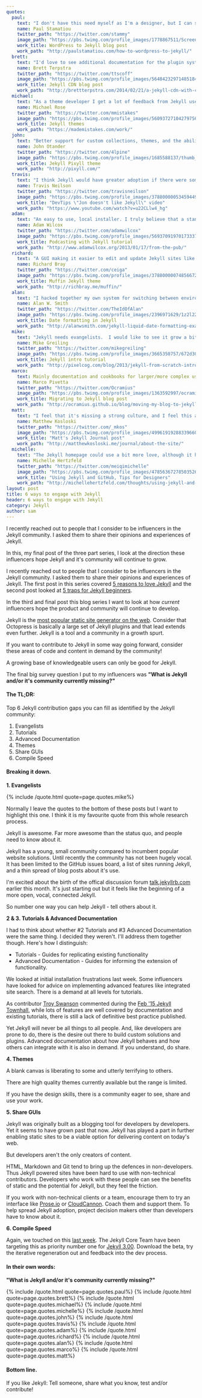 ```yaml
---
quotes:
  paul:
    text: "I don't have this need myself as I'm a designer, but I can see the need for more and better designed Jekyll themes. The majority I've seen are made by engineers so they are not quite super slick on the design side yet. ;-)"
    name: Paul Stamatiou
    twitter_path: "https://twitter.com/stammy"
    image_path: "https://pbs.twimg.com/profile_images/1778867511/Screen_Shot_2012-01-24_at_2.03.52_PM_400x400.png"
    work_title: WordPress to Jekyll blog post
    work_path: "http://paulstamatiou.com/how-to-wordpress-to-jekyll/"
  brett:
    text: "I'd love to see additional documentation for the plugin system. The basics are well documented these days, but it still takes a lot of digging to figure out how to do anything unexpected."
    name: Brett Terpstra
    twitter_path: "https://twitter.com/ttscoff"
    image_path: "https://pbs.twimg.com/profile_images/564842329714851840/qqDLuEwd_400x400.jpeg"
    work_title: Jekyll CDN blog post
    work_path: "http://brettterpstra.com/2014/02/21/a-jekyll-cdn-with-cloudfront/"
  michael:
    text: "As a theme developer I get a lot of feedback from Jekyll users. The ones I hear from the most are generally non-devs who gravitate to Jekyll because of the free hosting GitHub Pages provides. From their comments there definitely is a void to fill in providing a service that makes working with Jekyll easier. Whether that's something like prose.io, a GUI wrapper for those who fear the CLI, or just making it easier to get it installed and running on their system. As far as features for Jekyll it seems to be moving in the right direction with 3.0. I have a fairly large Jekyll site and it takes forever to build, so anything to improve performance there has my vote. With the incremental rebuild stuff the Jekyll core team is working on hopefully that will be a non-issue."
    name: Michael Rose
    twitter_path: "https://twitter.com/mmistakes"
    image_path: "https://pbs.twimg.com/profile_images/560937271042797568/m5VndD_B.jpeg"
    work_title: Jekyll themes
    work_path: "https://mademistakes.com/work/"
  john:
    text: "Better support for custom collections, themes, and the ability to potentially switch out themes on the fly. It would be ideal if there were an easier way to ship with plugin support (GitHub pages doesn't support it)."
    name: John Otander
    twitter_path: "https://twitter.com/4lpine"
    image_path: "https://pbs.twimg.com/profile_images/1685588137/thumb_400x400.jpg"
    work_title: Jekyll Pixyll theme
    work_path: "http://pixyll.com/"
  travis:
    text: "I think Jekyll would have greater adoption if there were some app that would handle the config and compile. I answer a lot of questions all day about how to do this or that. Mostly just getting started. A lot of questions about getting it running on windows. It's hard to dev a Jekyll site for someone else. They just want a blog. There is prose.io, but it has its ... hang ups."
    name: Travis Neilson
    twitter_path: "https://twitter.com/travisneilson"
    image_path: "https://pbs.twimg.com/profile_images/378800000534594497/ff6e59ec85e5f439931a13a11e7e5212_400x400.jpeg"
    work_title: "DevTips \"Jon doesn't like Jekyll\" video"
    work_path: "https://www.youtube.com/watch?v=u22CLlw4_hg"
  adam:
    text: "An easy to use, local installer. I truly believe that a standalone installer for Jekyll is needed to open it out to people unable to find their way through installing and managing gems just to get up and running. There is Omnibus Jekyll, a standalone installer for Jekyll and dependencies, but work on that is slow and not currently the main focus of the Jekyll developers."
    name: Adam Wilcox
    twitter_path: "https://twitter.com/adamwilcox"
    image_path: "https://pbs.twimg.com/profile_images/569370919701733376/SZzuCEB-_400x400.jpeg"
    work_title: Podcasting with Jekyll tutorial
    work_path: "http://www.adamwilcox.org/2013/01/17/from-the-pub/"
  richard:
    text: "A GUI making it easier to edit and update Jekyll sites like Wordpress, or Tumblr. Possibly a Nodejs version."
    name: Richard Bray
    twitter_path: "https://twitter.com/ceiga"
    image_path: "https://pbs.twimg.com/profile_images/378800000748566726/83e335bc62829792ef3fa876463bb7e3_400x400.jpeg"
    work_title: Muffin Jekyll theme
    work_path: "http://richbray.me/muffin/"
  alan:
    text: "I hacked together my own system for switching between environments: Dev - for testing HTML/JS/CSS changes; Drafts - to speed up jekyll builds for previewing content; and Prod - what I build locally that gets deployed to the site. For a while, I setup an external image directory so that images weren't under the main tree. I don't do that anymore and am not sure it's needed."
    name: Alan W. Smith
    twitter_path: "https://twitter.com/TheIdOfAlan"
    image_path: "https://pbs.twimg.com/profile_images/2396971629/1z2l22mqcpqvhlv3hs9t_400x400.jpeg"
    work_title: Date formatting in Jekyll
    work_path: "http://alanwsmith.com/jekyll-liquid-date-formatting-examples"
  mike:
    text: "Jekyll needs evangelists.  I would like to see it grow a bit outside of its niche and reach more mainstream support, though given its learning curve I realize the mainstream appeal may have a ceiling. I for one am sick of clients handing me a bloated Wordpress installation to maintain when all they are using it for are few static web pages and a layout template.  The number of server resources and maintenance headaches that could be avoided is staggering."
    name: Mike Greiling
    twitter_path: "https://twitter.com/mikegreiling"
    image_path: "https://pbs.twimg.com/profile_images/3665350757/672d30f885ed73aa4e1d7d8d87289649_400x400.png"
    work_title: Jekyll intro tutorial
    work_path: "http://pixelcog.com/blog/2013/jekyll-from-scratch-introduction/"
  marco:
    text: Mainly documentation and cookbooks for larger/more complex use-cases (reporting/crawling/data sources/etc)
    name: Marco Pivetta
    twitter_path: "https://twitter.com/Ocramius"
    image_path: "https://pbs.twimg.com/profile_images/1363592997/ocramius-aethril-marco-pivetta-1_400x400.png"
    work_title: Migrating to Jekyll blog post
    work_path: "http://ocramius.github.io/blog/moving-my-blog-to-jekyll/"
  matt:
    text: "I feel that it's missing a strong culture, and I feel this amazing technology is underrated."
    name: Matthew Kosloski
    twitter_path: "https://twitter.com/_mkos"
    image_path: "https://pbs.twimg.com/profile_images/499619192883396609/lAwfijv8_400x400.jpeg"
    work_title: "Matt's Jekyll Journal post"
    work_path: "http://matthewkosloski.me/journal/about-the-site/"
  michelle:
    text: "The Jekyll homepage could use a bit more love, although it has been getting better (better instructions, more comprehensive). It is still not always clear why Jekyll works certain ways, or how to do things that aren't the exact things described on jekyllrb.com. I imagine that there is a lot of more advanced functionality that I don't use because the tutorials just aren't there yet, or they're written for a more advanced developer audience (I am definitely at the less technical of the developer spectrum)."
    name: Michelle Hertzfeld
    twitter_path: "https://twitter.com/meiqimichelle"
    image_path: "https://pbs.twimg.com/profile_images/478563672785035264/F2GFnKCb_400x400.jpeg"
    work_title: "Using Jekyll and GitHub, Tips for Designers"
    work_path: "http://michellehertzfeld.com/thoughts/using-jekyll-and-github-tips-for-designers/"
layout: post
title: 6 ways to engage with Jekyll
header: 6 ways to engage with Jekyll
category: Jekyll
author: sam
---
```

I recently reached out to people that I consider to be influencers in the Jekyll community. I asked them to share their opinions and experiences of Jekyll.

In this, my final post of the three part series, I look at the direction these influencers hope Jekyll and it's community will continue to grow.

<!-- excerpt stop -->

I recently reached out to people that I consider to be influencers in the Jekyll community. I asked them to share their opinions and experiences of Jekyll. The first post in this series covered [5 reasons to love Jekyll](http://cloudcannon.com/jekyll/2015/03/04/5-reasons-you-should-use-jekyll.html) and the second post looked at [5 traps for Jekyll beginners](http://cloudcannon.com/jekyll/2015/03/13/5-common-jekyll-traps.html).

In the third and final post this blog series I want to look at how _current_ influencers hope the product and community will continue to develop.

Jekyll is the [most popular static site generator on the web](https://www.staticgen.com/). Consider that Octopress is basically a large set of Jekyll plugins and that lead extends even further. Jekyll is a tool and a community in a growth spurt.

If you want to contribute to Jekyll in some way going forward, consider these areas of code and content in demand by the community!

A growing base of knowledgeable users can only be good for Jekyll.

The final big survey question I put to my influencers was **&quot;What is Jekyll and/or it&#39;s community currently missing?&quot;**

#### The TL;DR:

Top 6 Jekyll contribution gaps you can fill as identified by the Jekyll community:

1.  Evangelists
2.  Tutorials
3.  Advanced Documentation
4.  Themes
5.  Share GUIs
6.  Compile Speed

#### Breaking it down.

**1.  Evangelists**

{% include /quote.html quote=page.quotes.mike%}

Normally I leave the quotes to the bottom of these posts but I want to highlight this one. I think it is my favourite quote from this whole research process.

Jekyll is awesome. Far more awesome than the status quo, and people need to know about it.

Jekyll has a young, small community compared to incumbent popular website solutions. Until recently the community has not been hugely vocal. It has been limited to the GitHub issues board, a list of sites running Jekyll, and a thin spread of blog posts about it&#39;s use.

I&#39;m excited about the birth of the offical discussion forum [talk.jekyllrb.com](https://talk.jekyllrb.com/) earlier this month. It&#39;s just starting out but it feels like the beginning of a more open, vocal, connected Jekyll.

So number one way you can help Jekyll - tell others about it.

**2 &amp; 3. Tutorials &amp; Advanced Documentation**

I had to think about whether #2 Tutorials and #3 Advanced Documentation were the same thing. I decided they weren&#39;t. I&#39;ll address them together though. Here&#39;s how I distinguish:

*   Tutorials - Guides for replicating existing functionality
*   Advanced Documentation - Guides for informing the extension of functionality.

We looked at initial installation frustrations last week. Some influencers have looked for advice on implementing advanced features like integrated site search. There is a demand at all levels for tutorials.

As contributor [Troy Swanson](https://twitter.com/gerphimum/) commented during the [Feb '15 Jekyll Townhall](https://www.youtube.com/watch?v=sRCXRkUVAag), while lots of features are well covered by documentation and existing tutorials, there is still a lack of definitive best practice published.

Yet Jekyll will never be all things to all people. And, like developers are prone to do, there is the desire out there to build custom solutions and plugins. Advanced documentation about how Jekyll behaves and how others can integrate with it is also in demand. If you understand, do share.

**4.  Themes**

A blank canvas is liberating to some and utterly terrifying to others.

There are high quality themes currently available but the range is limited.

If you have the design skills, there is a community eager to see, share and use your work.

**5.  Share GUIs**

Jekyll was originally built as a blogging tool for developers by developers. Yet it seems to have grown past that now. Jekyll has played a part in further enabling static sites to be a viable option for delivering content on today&#39;s web.

But developers aren&#39;t the only creators of content.

HTML, Markdown and Git tend to bring up the defences in non-developers. Thus Jekyll powered sites have been hard to use with non-technical contributors. Developers who work with these people can see the benefits of static and the potential for Jekyll, but they feel the friction.

If you work with non-technical clients or a team, encourage them to try an interface like [Prose.io](http://prose.io/) or [CloudCannon](https://www.youtube.com/watch?v=Fjd0V_pET5E). Coach them and support them. To help spread Jekyll adoption, project decision makers other than developers have to know about it.

**6.  Compile Speed**

Again, we touched on this [last week](http://cloudcannon.com/jekyll/2015/03/13/5-common-jekyll-traps.html). The Jekyll Core Team have been targeting this as priority number one for [Jekyll 3.00](http://jekyllrb.com/news/2015/01/24/jekyll-3-0-0-beta1-released/). Download the beta, try the iterative regeneration out and feedback into the dev process.

#### In their own words:

**&quot;What is Jekyll and/or it&#39;s community currently missing?&quot;**

{% include /quote.html quote=page.quotes.paul%}
{% include /quote.html quote=page.quotes.brett%}
{% include /quote.html quote=page.quotes.michael%}
{% include /quote.html quote=page.quotes.michelle%}
{% include /quote.html quote=page.quotes.john%}
{% include /quote.html quote=page.quotes.travis%}
{% include /quote.html quote=page.quotes.adam%}
{% include /quote.html quote=page.quotes.richard%}
{% include /quote.html quote=page.quotes.alan%}
{% include /quote.html quote=page.quotes.marco%}
{% include /quote.html quote=page.quotes.matt%}

#### Bottom line.

If you like Jekyll: Tell someone, share what you know, test and/or contribute!
